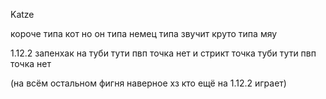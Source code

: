 Katze

короче типа кот но он типа немец типа звучит круто типа мяу

1.12.2 запенхак на туби тути пвп точка нет и стрикт точка туби тути пвп точка нет

(на всём остальном фигня наверное хз кто ещё на 1.12.2 играет)
